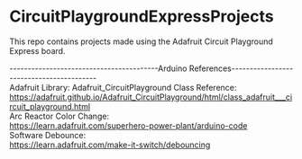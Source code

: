 # CircuitPlaygroundExpressProjects
This repo contains projects made using the Adafruit Circuit Playground Express board.

-----------------------------------------Arduino References-----------------------------------------<br>
Adafruit Library: Adafruit_CircuitPlayground Class Reference: <br>
https://adafruit.github.io/Adafruit_CircuitPlayground/html/class_adafruit___circuit_playground.html <br>
Arc Reactor Color Change: <br>
https://learn.adafruit.com/superhero-power-plant/arduino-code <br>
Software Debounce: <br>
https://learn.adafruit.com/make-it-switch/debouncing <br>
